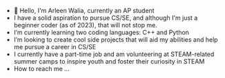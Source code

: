 - 👋 Hello, I'm Arleen Walia, currently an AP student
- I have a solid aspiration to pursue CS/SE, and although I'm just a beginner coder (as of 2023), that will not stop me.
- I’m currently learning two coding languages: C++ and Python
- I’m looking to create cool side projects that will aid my abilities and help me pursue a career in CS/SE
- I currently have a part-time job and am volunteering at STEAM-related summer camps to inspire youth and foster their curiosity in STEAM
- How to reach me ...
